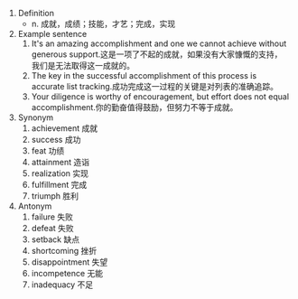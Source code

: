 1. Definition
	- n. 成就，成绩；技能，才艺；完成，实现
2. Example sentence
	1. It's an amazing accomplishment and one we cannot achieve without generous support.这是一项了不起的成就，如果没有大家慷慨的支持，我们是无法取得这一成就的。
	2. The key in the successful accomplishment of this process is accurate list tracking.成功完成这一过程的关键是对列表的准确追踪。
	3. Your diligence is worthy of encouragement, but effort does not equal accomplishment.你的勤奋值得鼓励，但努力不等于成就。
3. Synonym
	1. achievement 成就
	2. success 成功
	3. feat 功绩
	4. attainment 造诣
	5. realization 实现
	6. fulfillment 完成
	7. triumph 胜利
4. Antonym
	1. failure 失败
	2. defeat 失败
	3. setback 缺点
	4. shortcoming 挫折
	5. disappointment 失望
	6. incompetence 无能
	7. inadequacy 不足